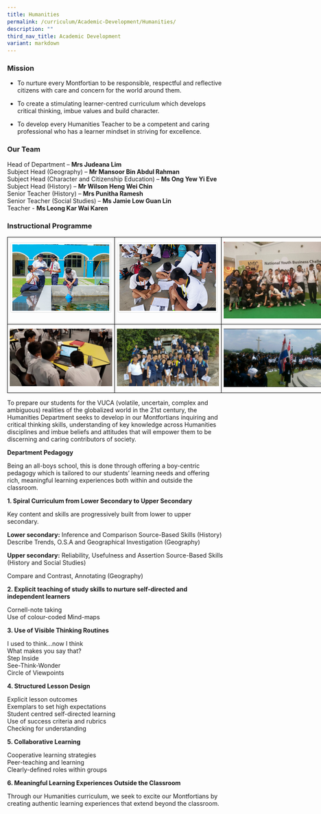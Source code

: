 ```yaml
---
title: Humanities
permalink: /curriculum/Academic-Development/Humanities/
description: ""
third_nav_title: Academic Development
variant: markdown
---
```

### Mission
*   To nurture every Montfortian to be responsible, respectful and reflective citizens with care and concern for the world around them.  
    
*   To create a stimulating learner-centred curriculum which develops critical thinking, imbue values and build character.  
    
*   To develop every Humanities Teacher to be a competent and caring professional who has a learner mindset in striving for excellence.

### Our Team

Head of Department –&nbsp;**Mrs Judeana Lim**  
Subject Head (Geography) –&nbsp;**Mr Mansoor Bin Abdul Rahman**  
Subject Head (Character and Citizenship Education) –&nbsp;**Ms Ong Yew Yi Eve**  
Subject Head (History) –&nbsp;**Mr Wilson Heng Wei Chin**  
Senior Teacher (History) –&nbsp;**Mrs Punitha Ramesh**  
Senior Teacher (Social Studies) –&nbsp;**Ms Jamie Low Guan Lin**  
Teacher -&nbsp;**Ms Leong Kar Wai Karen**

### Instructional Programme

<style type="text/css">
.tg  {border-collapse:collapse;border-spacing:0;margin:0px auto;}
.tg td{border-color:black;border-style:solid;border-width:1px;font-family:Arial, sans-serif;font-size:14px;
  overflow:hidden;padding:10px 5px;word-break:normal;}
.tg th{border-color:black;border-style:solid;border-width:1px;font-family:Arial, sans-serif;font-size:14px;
  font-weight:normal;overflow:hidden;padding:10px 5px;word-break:normal;}
.tg .tg-0lax{text-align:left;vertical-align:top}
</style>
<table class="tg" style="undefined;table-layout: fixed; width: 750px">
<colgroup>
<col style="width: 250px">
<col style="width: 250px">
<col style="width: 250px">
</colgroup>
<tbody>
  <tr>
    <td class="tg-0lax"><img src="/images/humanities_prog1.png"></td>
    <td class="tg-0lax"><img src="/images/humanities_prog2.png"></td>
    <td class="tg-0lax"><img src="/images/humanities_prog3.jpeg"></td>
  </tr>
	  <tr>
    <td class="tg-0lax"><img src="/images/humanities_prog4.jpeg"></td>
    <td class="tg-0lax"><img src="/images/humanities_prog5.jpeg"></td>
    <td class="tg-0lax"><img src="/images/humanities_prog6.jpeg"></td>
  </tr>
</tbody>
</table>

To prepare our students for the VUCA (volatile, uncertain, complex and ambiguous) realities of the globalized world in the 21st century, the Humanities Department seeks to develop in our Montfortians inquiring and critical thinking skills, understanding of key knowledge across Humanities disciplines and imbue beliefs and attitudes that will empower them to be discerning and caring contributors of society.  

  

**Department Pedagogy**

  

Being an all-boys school, this is done through offering a boy-centric pedagogy which is tailored to our students’ learning needs and offering rich, meaningful learning experiences both within and outside the classroom.

  

**1\. Spiral Curriculum from Lower Secondary to Upper Secondary**

  

Key content and skills are progressively built from lower to upper secondary.

  

**Lower secondary:**&nbsp;Inference and Comparison Source-Based Skills (History) Describe Trends, O.S.A and Geographical Investigation (Geography)

  

**Upper secondary:**&nbsp;Reliability, Usefulness and Assertion Source-Based Skills (History and Social Studies)&nbsp;

Compare and Contrast, Annotating (Geography)

  

**2\. Explicit teaching of study skills to nurture self-directed and independent learners**

Cornell-note taking   
Use of colour-coded Mind-maps


**3\. Use of Visible Thinking Routines**

I used to think…now I think   
What makes you say that?   
Step Inside   
See-Think-Wonder&nbsp;   
Circle of Viewpoints

**4\. Structured Lesson Design**

Explicit lesson outcomes   
Exemplars to set high expectations   
Student centred self-directed learning&nbsp;   
Use of success criteria and rubrics   
Checking for understanding

  

**5\. Collaborative Learning**

Cooperative learning strategies  
Peer-teaching and learning   
Clearly-defined roles within groups


**6\. Meaningful Learning Experiences Outside the Classroom**

Through our Humanities curriculum, we seek to excite our Montfortians by creating authentic learning experiences that extend beyond the classroom.